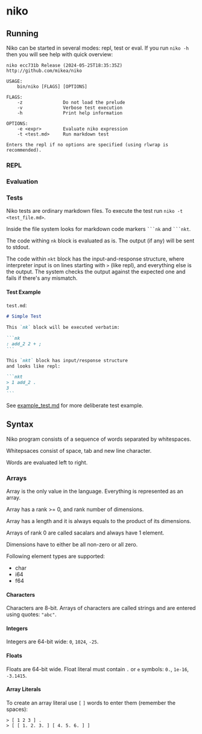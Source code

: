 # niko

## Running

Niko can be started in several modes: repl, test or eval.
If you run `niko -h` then you will see help with quick overview:

```
niko ecc731b Release (2024-05-25T18:35:35Z) http://github.com/mikea/niko

USAGE:
    bin/niko [FLAGS] [OPTIONS]

FLAGS:
    -z               Do not load the prelude
    -v               Verbose test execution
    -h               Print help information

OPTIONS:
    -e <expr>        Evaluate niko expression
    -t <test.md>     Run markdown test

Enters the repl if no options are specified (using rlwrap is recommended).
```

### REPL

### Evaluation

### Tests

Niko tests are ordinary markdown files. To execute the test run `niko -t <test_file.md>`.

Inside the file system looks for markdown code markers `` ```nk `` and `` ```nkt ``.

The code withing `nk` block is evaluated as is.
The output (if any) will be sent to stdout.

The code within `nkt` block has the input-and-response structure,
where interpreter input is on lines starting with `>` (like repl), and everything else is the output. The system checks the output against the expected one and fails if there's any mismatch.

#### Test Example

`test.md`:

````md
# Simple Test

This `nk` block will be executed verbatim:

```nk
: add_2 2 + ;
```

This `nkt` block has input/response structure
and looks like repl:

```nkt
> 1 add_2 .
3
```

````

See [example_test.md](example_test.md) for more
deliberate test example.


## Syntax

Niko program consists of a sequence of words separated by whitespaces. 

Whitepsaces consist of space, tab and new line character.

Words are evaluated left to right.

### Arrays

Array is the only value in the language. Everything is represented as an array.

Array has a rank >= 0, and rank number of dimensions. 

Array has a length and it is always equals to the product of its dimensions. 

Arrays of rank 0 are called sacalars and always have 1 element. 

Dimensions have to either be all non-zero or all zero. 

Following element types are supported:
- char
- i64
- f64


#### Characters

Characters are 8-bit. 
Arrays of characters are called strings and are entered using quotes: `"abc"`.

#### Integers

Integers are 64-bit wide: `0`, `1024`, `-25`.

#### Floats

Floats are 64-bit wide. Float literal must contain `.` or `e` symbols:
`0.`, `1e-16`, `-3.1415`.

#### Array Literals

To create an array literal use `[` `]` words to enter them (remember the spaces):

```
> [ 1 2 3 ] .
> [ [ 1. 2. 3. ] [ 4. 5. 6. ] ]
```

